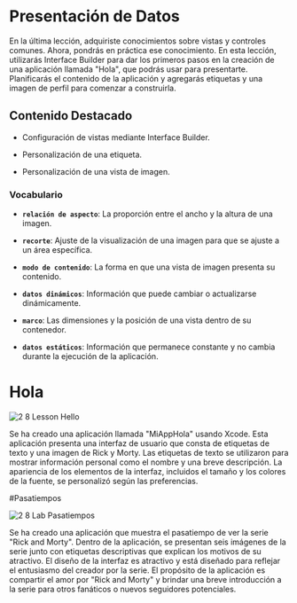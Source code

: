 # Presentación de Datos

En la última lección, adquiriste conocimientos sobre vistas y controles comunes. Ahora, pondrás en práctica ese conocimiento.
En esta lección, utilizarás Interface Builder para dar los primeros pasos en la creación de una aplicación llamada "Hola", que podrás usar para presentarte. Planificarás el contenido de la aplicación y agregarás etiquetas y una imagen de perfil para comenzar a construirla.

## Contenido Destacado

- Configuración de vistas mediante Interface Builder.

- Personalización de una etiqueta.

- Personalización de una vista de imagen.

### Vocabulario

- **`relación de aspecto`**: La proporción entre el ancho y la altura de una imagen.

- **`recorte`**: Ajuste de la visualización de una imagen para que se ajuste a un área específica.

- **`modo de contenido`**: La forma en que una vista de imagen presenta su contenido.

- **`datos dinámicos`**: Información que puede cambiar o actualizarse dinámicamente.

- **`marco`**: Las dimensiones y la posición de una vista dentro de su contenedor.

- **`datos estáticos`**: Información que permanece constante y no cambia durante la ejecución de la aplicación.

# Hola

![2 8 Lesson Hello](https://github.com/Marcoc-rasi/DEVELOPMENT-WITH-SWIFT-FUNDAMENTALS/assets/51039101/a7d1651c-93b4-4f20-993e-419f4786bc24)

Se ha creado una aplicación llamada "MiAppHola" usando Xcode. Esta aplicación presenta una interfaz de usuario que consta de etiquetas de texto y una imagen de Rick y Morty. Las etiquetas de texto se utilizaron para mostrar información personal como el nombre y una breve descripción. La apariencia de los elementos de la interfaz, incluidos el tamaño y los colores de la fuente, se personalizó según las preferencias.

#Pasatiempos

![2 8 Lab Pasatiempos](https://github.com/Marcoc-rasi/DEVELOPMENT-WITH-SWIFT-FUNDAMENTALS/assets/51039101/dd1ac667-e2d6-49e1-8c81-012a9b1b721d)

Se ha creado una aplicación que muestra el pasatiempo de ver la serie "Rick and Morty". Dentro de la aplicación, se presentan seis imágenes de la serie junto con etiquetas descriptivas que explican los motivos de su atractivo. El diseño de la interfaz es atractivo y está diseñado para reflejar el entusiasmo del creador por la serie. El propósito de la aplicación es compartir el amor por "Rick and Morty" y brindar una breve introducción a la serie para otros fanáticos o nuevos seguidores potenciales.

